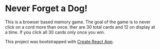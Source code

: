 # Never Forget a Dog!

This is a browser based memory game. The goal of the game is to never click on a cord more than once. ther are 30 total cards and 12 on display at a time. If you click all 30 cards only once you win.

This project was bootstrapped with [Create React App](https://github.com/facebook/create-react-app).
